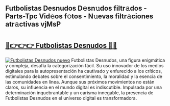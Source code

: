 ## Futbolistas Desnudos D𝚎sn𝚞dos filtr𝚊dos - Parts-Tpc Vid𝚎os f𝚘tos - N𝚞evas filtr𝚊ciones atr𝚊ctivas vjMsP

# <h2><a href="http://mb48xs.tromn.icu/?c=Futbolistas+Desnudos">🔗👉👉👉 Futbolistas Desnudos 🔗🔗</a></h2>

[![Futbolistas Desnudos nuevo](https://i.imgur.com/pEAQMta.gif)](http://mb48xs.tromn.icu/?c=Futbolistas+Desnudos)
Futbolistas Desnudos, una figura enigmática y compleja, desafía la categorización fácil. Su uso innovador de los medios digitales para la autopresentación ha cautivado y enfurecido a los críticos, estimulando debates sobre el consentimiento, la moralidad y la esencia de las comunidades en línea. Aunque sus próximos movimientos no están claros, su influencia en el mundo digital es indiscutible. Impulsada por una determinación inquebrantable y un carisma innegable, la presencia de Futbolistas Desnudos en el universo digital es transformadora.
